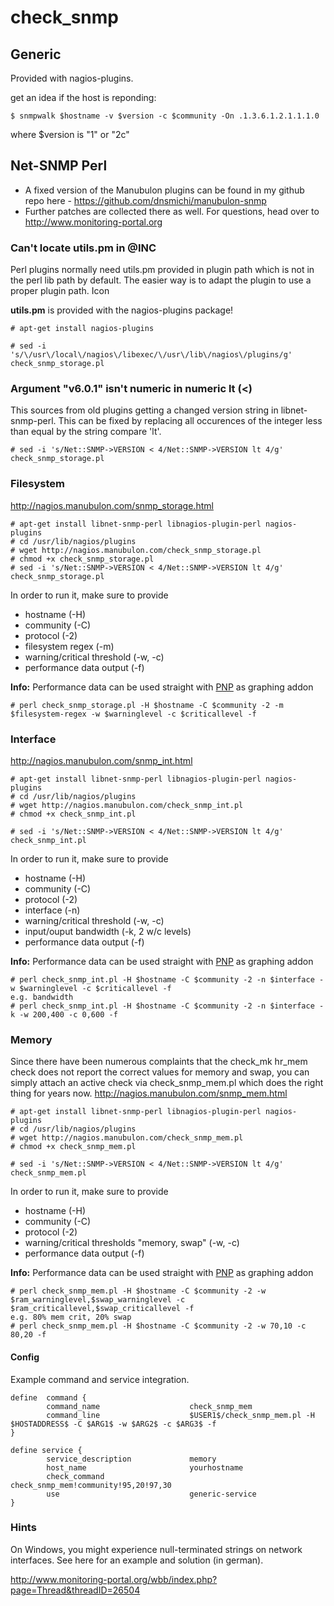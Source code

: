 # check_snmp

## Generic
Provided with nagios-plugins.

get an idea if the host is reponding:

```
$ snmpwalk $hostname -v $version -c $community -On .1.3.6.1.2.1.1.1.0
```

where $version is "1" or "2c"

## Net-SNMP Perl
* A fixed version of the Manubulon plugins can be found in my github repo here - https://github.com/dnsmichi/manubulon-snmp
* Further patches are collected there as well. For questions, head over to http://www.monitoring-portal.org

### Can't locate utils.pm in @INC
Perl plugins normally need utils.pm provided in plugin path which is not in the perl lib path by default. The easier way is to adapt the plugin to use a proper plugin path.
Icon

**utils.pm** is provided with the nagios-plugins package!

```
# apt-get install nagios-plugins
```

```
# sed -i 's/\/usr\/local\/nagios\/libexec/\/usr\/lib\/nagios\/plugins/g' check_snmp_storage.pl
```

### Argument "v6.0.1" isn't numeric in numeric lt (<)
This sources from old plugins getting a changed version string in libnet-snmp-perl. This can be fixed by replacing all occurences of the integer less than equal by the string compare 'lt'.

```
# sed -i 's/Net::SNMP->VERSION < 4/Net::SNMP->VERSION lt 4/g' check_snmp_storage.pl
```

### Filesystem
http://nagios.manubulon.com/snmp_storage.html

```
# apt-get install libnet-snmp-perl libnagios-plugin-perl nagios-plugins
# cd /usr/lib/nagios/plugins
# wget http://nagios.manubulon.com/check_snmp_storage.pl
# chmod +x check_snmp_storage.pl
# sed -i 's/Net::SNMP->VERSION < 4/Net::SNMP->VERSION lt 4/g' check_snmp_storage.pl
```

In order to run it, make sure to provide
* hostname (-H)
* community (-C)
* protocol (-2)
* filesystem regex (-m)
* warning/critical threshold (-w, -c)
* performance data output (-f)

**Info:** Performance data can be used straight with [PNP](../installation-guides/03_06_setting_up_pnp_with_icinga_on_debian.md) as graphing addon

```
# perl check_snmp_storage.pl -H $hostname -C $community -2 -m $filesystem-regex -w $warninglevel -c $criticallevel -f
```

### Interface
http://nagios.manubulon.com/snmp_int.html

```
# apt-get install libnet-snmp-perl libnagios-plugin-perl nagios-plugins
# cd /usr/lib/nagios/plugins
# wget http://nagios.manubulon.com/check_snmp_int.pl
# chmod +x check_snmp_int.pl

# sed -i 's/Net::SNMP->VERSION < 4/Net::SNMP->VERSION lt 4/g' check_snmp_int.pl
```

In order to run it, make sure to provide
* hostname (-H)
* community (-C)
* protocol (-2)
* interface (-n)
* warning/critical threshold (-w, -c)
* input/ouput bandwidth (-k, 2 w/c levels)
*  performance data output (-f)

**Info:** Performance data can be used straight with [PNP](../installation-guides/03_06_setting_up_pnp_with_icinga_on_debian.md) as graphing addon

```
# perl check_snmp_int.pl -H $hostname -C $community -2 -n $interface -w $warninglevel -c $criticallevel -f
e.g. bandwidth
# perl check_snmp_int.pl -H $hostname -C $community -2 -n $interface -k -w 200,400 -c 0,600 -f
```

### Memory
Since there have been numerous complaints that the check_mk hr_mem check does not report the correct values for memory and swap, you can simply attach an active check via check_snmp_mem.pl which does the right thing for years now.
http://nagios.manubulon.com/snmp_mem.html

```
# apt-get install libnet-snmp-perl libnagios-plugin-perl nagios-plugins
# cd /usr/lib/nagios/plugins
# wget http://nagios.manubulon.com/check_snmp_mem.pl
# chmod +x check_snmp_mem.pl

# sed -i 's/Net::SNMP->VERSION < 4/Net::SNMP->VERSION lt 4/g' check_snmp_mem.pl
```

In order to run it, make sure to provide
* hostname (-H)
* community (-C)
* protocol (-2)
* warning/critical thresholds "memory, swap" (-w, -c)
* performance data output (-f)

**Info:** Performance data can be used straight with [PNP](../installation-guides/03_06_setting_up_pnp_with_icinga_on_debian.md) as graphing addon

```
# perl check_snmp_mem.pl -H $hostname -C $community -2 -w $ram_warninglevel,$swap_warninglevel -c $ram_criticallevel,$swap_criticallevel -f
e.g. 80% mem crit, 20% swap
# perl check_snmp_mem.pl -H $hostname -C $community -2 -w 70,10 -c 80,20 -f
```

#### Config
Example command and service integration.

```
define  command {
        command_name                    check_snmp_mem
        command_line                    $USER1$/check_snmp_mem.pl -H $HOSTADDRESS$ -C $ARG1$ -w $ARG2$ -c $ARG3$ -f
}

define service {
        service_description             memory
        host_name                       yourhostname
        check_command                   check_snmp_mem!community!95,20!97,30
        use                             generic-service
}
```

### Hints
On Windows, you might experience null-terminated strings on network interfaces. See here for an example and solution (in german).

http://www.monitoring-portal.org/wbb/index.php?page=Thread&threadID=26504
